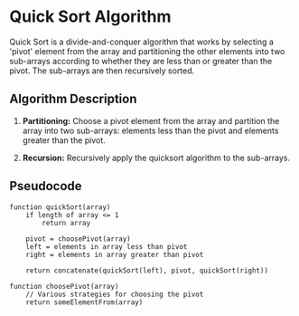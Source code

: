 # Quick Sort Algorithm

Quick Sort is a divide-and-conquer algorithm that works by selecting a 'pivot' element from the array and partitioning the other elements into two sub-arrays according to whether they are less than or greater than the pivot. The sub-arrays are then recursively sorted.

## Algorithm Description

1. **Partitioning:** Choose a pivot element from the array and partition the array into two sub-arrays: elements less than the pivot and elements greater than the pivot.

2. **Recursion:** Recursively apply the quicksort algorithm to the sub-arrays.

## Pseudocode

```plaintext
function quickSort(array)
    if length of array <= 1
        return array

    pivot = choosePivot(array)
    left = elements in array less than pivot
    right = elements in array greater than pivot

    return concatenate(quickSort(left), pivot, quickSort(right))

function choosePivot(array)
    // Various strategies for choosing the pivot
    return someElementFrom(array)
```
